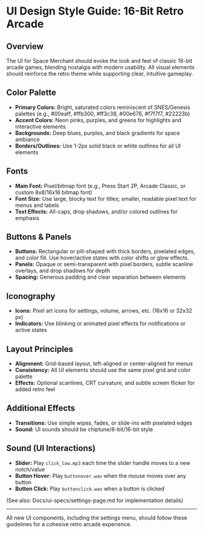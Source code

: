 # UI Design Style Guide: 16-Bit Retro Arcade

## Overview
The UI for Space Merchant should evoke the look and feel of classic 16-bit arcade games, blending nostalgia with modern usability. All visual elements should reinforce the retro theme while supporting clear, intuitive gameplay.

## Color Palette
- **Primary Colors:** Bright, saturated colors reminiscent of SNES/Genesis palettes (e.g., #00eaff, #ffb300, #ff3c38, #00e676, #f7f7f7, #22223b)
- **Accent Colors:** Neon pinks, purples, and greens for highlights and interactive elements
- **Backgrounds:** Deep blues, purples, and black gradients for space ambiance
- **Borders/Outlines:** Use 1-2px solid black or white outlines for all UI elements

## Fonts
- **Main Font:** Pixel/bitmap font (e.g., Press Start 2P, Arcade Classic, or custom 8x8/16x16 bitmap font)
- **Font Size:** Use large, blocky text for titles; smaller, readable pixel text for menus and labels
- **Text Effects:** All-caps, drop shadows, and/or colored outlines for emphasis

## Buttons & Panels
- **Buttons:** Rectangular or pill-shaped with thick borders, pixelated edges, and color fill. Use hover/active states with color shifts or glow effects.
- **Panels:** Opaque or semi-transparent with pixel borders, subtle scanline overlays, and drop shadows for depth
- **Spacing:** Generous padding and clear separation between elements

## Iconography
- **Icons:** Pixel art icons for settings, volume, arrows, etc. (16x16 or 32x32 px)
- **Indicators:** Use blinking or animated pixel effects for notifications or active states

## Layout Principles
- **Alignment:** Grid-based layout, left-aligned or center-aligned for menus
- **Consistency:** All UI elements should use the same pixel grid and color palette
- **Effects:** Optional scanlines, CRT curvature, and subtle screen flicker for added retro feel

## Additional Effects
- **Transitions:** Use simple wipes, fades, or slide-ins with pixelated edges
- **Sound:** UI sounds should be chiptune/8-bit/16-bit style

## Sound (UI Interactions)
- **Slider:** Play `click_low.mp3` each time the slider handle moves to a new notch/value
- **Button Hover:** Play `buttonover.wav` when the mouse moves over any button
- **Button Click:** Play `buttonclick.wav` when a button is clicked

(See also: Docs/ui-specs/settings-page.md for implementation details)

---
All new UI components, including the settings menu, should follow these guidelines for a cohesive retro arcade experience. 